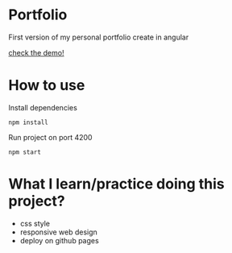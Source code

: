 # Portfolio

First version of my personal portfolio create in angular

[check the demo!](https://garridorafa.github.io/portfolio/)

# How to use

Install dependencies

```
npm install
```

Run project on port 4200

```
npm start
```

# What I learn/practice doing this project?
 - css style
 - responsive web design
 - deploy on github pages
